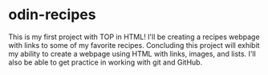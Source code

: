# odin-recipes
This is my first project with TOP in HTML! I'll be creating a recipes webpage with links to some of my favorite recipes. Concluding this project will exhibit my ability to create a webpage using HTML with links, images, and lists. I'll also be able to get practice in working with git and GitHub. 